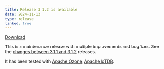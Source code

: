 ```yaml
---
title: Release 3.1.2 is available
date: 2024-11-13
type: release
linked: true
---
```

<!---
  Licensed under the Apache License, Version 2.0 (the "License");
  you may not use this file except in compliance with the License.
  You may obtain a copy of the License at
   http://www.apache.org/licenses/LICENSE-2.0
  Unless required by applicable law or agreed to in writing, software
  distributed under the License is distributed on an "AS IS" BASIS,
  WITHOUT WARRANTIES OR CONDITIONS OF ANY KIND, either express or implied.
  See the License for the specific language governing permissions and
  limitations under the License. See accompanying LICENSE file.
-->

[Download](https://ratis.apache.org/downloads.html)

This is a maintenance release with multiple improvements and bugfixes.
See the [changes between 3.1.1 and 3.1.2](https://github.com/apache/ratis/compare/ratis-3.1.1...ratis-3.1.2) releases.

It has been tested with [Apache Ozone](https://ozone.apache.org), [Apache IoTDB](https://iotdb.apache.org).
